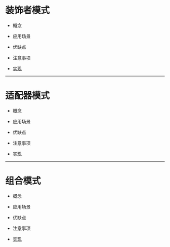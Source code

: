 # **装饰者模式**

- 概念

- 应用场景

- 优缺点

- 注意事项

- [实现]()

---

# **适配器模式**

- 概念

- 应用场景

- 优缺点

- 注意事项

- [实现]()

---

# **组合模式**

- 概念

- 应用场景

- 优缺点

- 注意事项

- [实现]()
